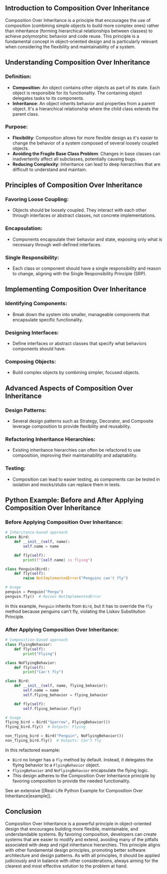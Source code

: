 
## Introduction to Composition Over Inheritance

Composition Over Inheritance is a principle that encourages the use of composition (combining simple objects to build more complex ones) rather than inheritance (forming hierarchical relationships between classes) to achieve polymorphic behavior and code reuse. This principle is a fundamental concept in object-oriented design and is particularly relevant when considering the flexibility and maintainability of a system.

## Understanding Composition Over Inheritance

### Definition:

- **Composition**: An object contains other objects as part of its state. Each object is responsible for its functionality. The containing object delegates tasks to its components.
- **Inheritance**: An object inherits behavior and properties from a parent object. It's a hierarchical relationship where the child class extends the parent class.

### Purpose:

- **Flexibility**: Composition allows for more flexible design as it's easier to change the behavior of a system composed of several loosely coupled objects.
- **Avoiding the Fragile Base Class Problem**: Changes in base classes can inadvertently affect all subclasses, potentially causing bugs.
- **Reducing Complexity**: Inheritance can lead to deep hierarchies that are difficult to understand and maintain.

## Principles of Composition Over Inheritance

### Favoring Loose Coupling:

- Objects should be loosely coupled. They interact with each other through interfaces or abstract classes, not concrete implementations.

### Encapsulation:

- Components encapsulate their behavior and state, exposing only what is necessary through well-defined interfaces.

### Single Responsibility:

- Each class or component should have a single responsibility and reason to change, aligning with the Single Responsibility Principle (SRP).

## Implementing Composition Over Inheritance

### Identifying Components:

- Break down the system into smaller, manageable components that encapsulate specific functionality.

### Designing Interfaces:

- Define interfaces or abstract classes that specify what behaviors components should have.

### Composing Objects:

- Build complex objects by combining simpler, focused objects.

## Advanced Aspects of Composition Over Inheritance

### Design Patterns:

- Several design patterns such as Strategy, Decorator, and Composite leverage composition to provide flexibility and reusability.

### Refactoring Inheritance Hierarchies:

- Existing inheritance hierarchies can often be refactored to use composition, improving their maintainability and adaptability.

### Testing:

- Composition can lead to easier testing, as components can be tested in isolation and mocks/stubs can replace them in tests.

## Python Example: Before and After Applying Composition Over Inheritance

### Before Applying Composition Over Inheritance:

```python
# Inheritance-based approach
class Bird:
    def __init__(self, name):
        self.name = name

    def fly(self):
        print(f"{self.name} is flying")

class Penguin(Bird):
    def fly(self):
        raise NotImplementedError("Penguins can't fly")

# Usage
penguin = Penguin("Pengu")
penguin.fly()  # Raises NotImplementedError
```

In this example, `Penguin` inherits from `Bird`, but it has to override the `fly` method because penguins can't fly, violating the Liskov Substitution Principle.

### After Applying Composition Over Inheritance:

```python
# Composition-based approach
class FlyingBehavior:
    def fly(self):
        print("Flying")

class NoFlyingBehavior:
    def fly(self):
        print("Can't fly")

class Bird:
    def __init__(self, name, flying_behavior):
        self.name = name
        self.flying_behavior = flying_behavior

    def fly(self):
        self.flying_behavior.fly()

# Usage
flying_bird = Bird("Sparrow", FlyingBehavior())
flying_bird.fly()  # Outputs: Flying

non_flying_bird = Bird("Penguin", NoFlyingBehavior())
non_flying_bird.fly()  # Outputs: Can't fly
```

In this refactored example:

- `Bird` no longer has a `fly` method by default. Instead, it delegates the flying behavior to a `FlyingBehavior` object.
- `FlyingBehavior` and `NoFlyingBehavior` encapsulate the flying logic.
- This design adheres to the Composition Over Inheritance principle by favoring composition to provide the needed functionality.

See an extensive [[Real-Life Python Example for Composition Over Inheritance|example]].
## Conclusion

Composition Over Inheritance is a powerful principle in object-oriented design that encourages building more flexible, maintainable, and understandable systems. By favoring composition, developers can create systems that are easier to modify and extend, avoiding many of the pitfalls associated with deep and rigid inheritance hierarchies. This principle aligns with other fundamental design principles, promoting better software architecture and design patterns. As with all principles, it should be applied judiciously and in balance with other considerations, always aiming for the clearest and most effective solution to the problem at hand.